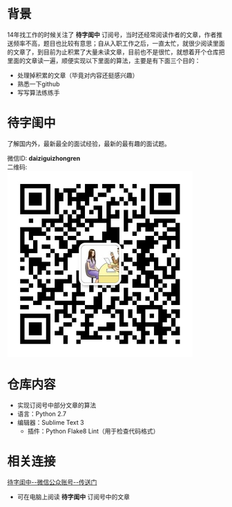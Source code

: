 
# 背景
14年找工作的时候关注了 **待字闺中** 订阅号，当时还经常阅读作者的文章，作者推送频率不高，题目也比较有意思；自从入职工作之后，一直太忙，就很少阅读里面的文章了，到目前为止积累了大量未读文章，目前也不是很忙，就想着开个仓库把里面的文章读一遍，顺便实现以下里面的算法，主要是有下面三个目的：
- 处理掉积累的文章（毕竟对内容还挺感兴趣）
- 熟悉一下github
- 写写算法练练手

# 待字闺中
了解国内外，最新最全的面试经验，最新的最有趣的面试题。

微信ID: **daiziguizhongren**  
二维码:  
![daiziguizhongren](https://github.com/tanchao90/daiziguizhong/blob/master/res/daiziguizhongren.jpg)


# 仓库内容
- 实现订阅号中部分文章的算法
- 语言：Python 2.7
- 编辑器：Sublime Text 3
	- 插件：Python Flake8 Lint（用于检查代码格式）

# 相关连接
[待字闺中--微信公众账号--传送门](http://chuansong.me/account/daiziguizhongren)
- 可在电脑上阅读 **待字闺中** 订阅号中的文章

